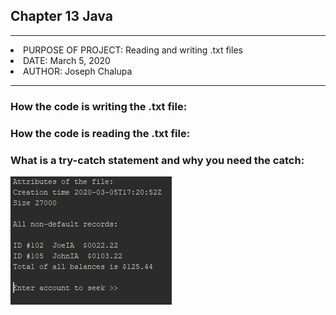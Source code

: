 <h2>Chapter 13 Java</h2>
<p></p>

<hr>
<li>PURPOSE OF PROJECT: Reading and writing .txt files</li>
<li>DATE: March 5, 2020</li>
<li>AUTHOR: Joseph Chalupa</li>
<hr>

<h3>How the code is writing the .txt file:</h3>
<p></p>
<h3>How the code is reading the .txt file:</h3>
<p></p>
<h3>What is a try-catch statement and why you need the catch:</h3>
<p></p>

<p></p>
<img src="Capture.PNG" alt="Results">
